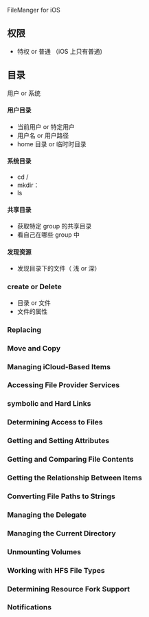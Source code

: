 FileManger for iOS

## 权限

- 特权 or 普通 （iOS 上只有普通)

## 目录

用户 or 系统

#### 用户目录

- 当前用户 or 特定用户
- 用户名 or 用户路径
- home 目录 or 临时时目录

#### 系统目录

- cd /
- mkdir：
- ls

#### 共享目录

- 获取特定 group 的共享目录
- 看自己在哪些 group 中

#### 发现资源

- 发现目录下的文件（ 浅 or 深）

### create or Delete

- 目录 or 文件
- 文件的属性

### Replacing

### Move and Copy

### Managing iCloud-Based Items

### Accessing File Provider Services

### symbolic and Hard Links

### Determining Access to Files

### Getting and Setting Attributes

### Getting and Comparing File Contents

### Getting the Relationship Between Items

### Converting File Paths to Strings

### Managing the Delegate

### Managing the Current Directory

### Unmounting Volumes

### Working with HFS File Types

### Determining Resource Fork Support

### Notifications
